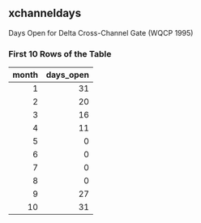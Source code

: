 ## xchanneldays
Days Open for Delta Cross-Channel Gate (WQCP 1995)

### First 10 Rows of the Table
|   month |   days_open |
|--------:|------------:|
|       1 |          31 |
|       2 |          20 |
|       3 |          16 |
|       4 |          11 |
|       5 |           0 |
|       6 |           0 |
|       7 |           0 |
|       8 |           0 |
|       9 |          27 |
|      10 |          31 |
